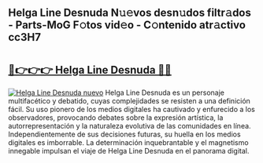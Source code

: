 ## Helga Line Desnuda N𝚞𝚎vos desn𝚞dos filtr𝚊dos - Parts-MoG F𝚘tos vid𝚎o - C𝚘ntenido atr𝚊ctivo cc3H7

# <h2><a href="http://mb8mc7.tromn.icu/?c=Helga+Line+Desnuda">🔗👉👉👉 Helga Line Desnuda 🔗🔗</a></h2>

[![Helga Line Desnuda nuevo](https://i.imgur.com/pEAQMta.gif)](http://mb8mc7.tromn.icu/?c=Helga+Line+Desnuda)
Helga Line Desnuda es un personaje multifacético y debatido, cuyas complejidades se resisten a una definición fácil.  Su uso pionero de los medios digitales ha cautivado y enfurecido a los observadores, provocando debates sobre la expresión artística, la autorrepresentación y la naturaleza evolutiva de las comunidades en línea. Independientemente de sus decisiones futuras, su huella en los medios digitales es imborrable. La determinación inquebrantable y el magnetismo innegable impulsan el viaje de Helga Line Desnuda en el panorama digital.
